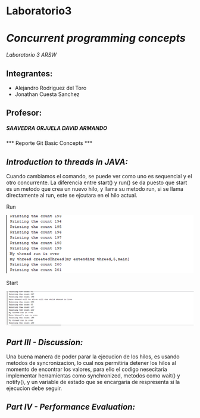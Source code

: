 # Laboratorio3 
***Concurrent programming concepts***
======

*Laboratorio 3 ARSW*

  Integrantes:
  -------
  * Alejandro Rodriguez del Toro
  * Jonathan Cuesta Sanchez
  

  Profesor:
  -------
  ##### SAAVEDRA ORJUELA DAVID ARMANDO

*** Reporte Git Basic Concepts ***

*_Introduction to threads in JAVA:_*
------- 
Cuando cambiamos el comando, se puede ver como uno es sequencial y el otro concurrente.
La diferencia entre start() y run() se da puesto que start es un metodo que crea un nuevo hilo, y llama su metodo run, si se llama directamente al run, este se ejcutara en el hilo actual.

Run

![alt text][1]

[1]:https://github.com/JonathanCuestaSanchez/Laboratorio3/blob/master/src/images/run.PNG


Start

![alt text][2]

[2]:https://github.com/JonathanCuestaSanchez/Laboratorio3/blob/master/src/images/start.PNG



*_Part III - Discussion:_*
-------
Una buena manera de poder parar la ejecucion de los hilos, es usando metodos de syncronizacion, lo cual nos permitiria detener los hilos al momento de encontrar los valores, para ello el codigo nesecitaria implementar herramientas como  synchronized, metodos como wait() y notify(), y un variable de estado que se encargaria de respresenta si la ejecucion debe seguir.


*_Part IV - Performance Evaluation:_*
-------





